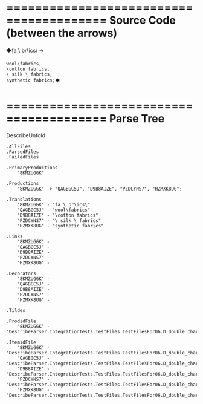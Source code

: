========================================
Source Code (between the arrows)
========================================

🡆fa \ br\ics\ ->

    wool\fabrics,
    \cotton fabrics,
    \ silk \ fabrics,
    synthetic fabrics;🡄

========================================
Parse Tree
========================================
DescribeUnfold

    .AllFiles
    .ParsedFiles
    .FailedFiles

    .PrimaryProductions
        "8KMZUGGK" 

    .Productions
        "8KMZUGGK" -> "QAGBGC5J", "D9B8AIZE", "PZDCYNS7", "HZMXK8UG";

    .Translations
        "8KMZUGGK" - "fa \ br\ics\"
        "QAGBGC5J" - "wool\fabrics"
        "D9B8AIZE" - "\cotton fabrics"
        "PZDCYNS7" - "\ silk \ fabrics"
        "HZMXK8UG" - "synthetic fabrics"

    .Links
        "8KMZUGGK" - 
        "QAGBGC5J" - 
        "D9B8AIZE" - 
        "PZDCYNS7" - 
        "HZMXK8UG" - 

    .Decorators
        "8KMZUGGK" - 
        "QAGBGC5J" - 
        "D9B8AIZE" - 
        "PZDCYNS7" - 
        "HZMXK8UG" - 

    .Tildes

    .ProdidFile
        "8KMZUGGK" - "DescribeParser.IntegrationTests.TestFiles.TestFilesFor06.D_double_characters3.ds"

    .ItemidFile
        "8KMZUGGK" - "DescribeParser.IntegrationTests.TestFiles.TestFilesFor06.D_double_characters3.ds"
        "QAGBGC5J" - "DescribeParser.IntegrationTests.TestFiles.TestFilesFor06.D_double_characters3.ds"
        "D9B8AIZE" - "DescribeParser.IntegrationTests.TestFiles.TestFilesFor06.D_double_characters3.ds"
        "PZDCYNS7" - "DescribeParser.IntegrationTests.TestFiles.TestFilesFor06.D_double_characters3.ds"
        "HZMXK8UG" - "DescribeParser.IntegrationTests.TestFiles.TestFilesFor06.D_double_characters3.ds"


